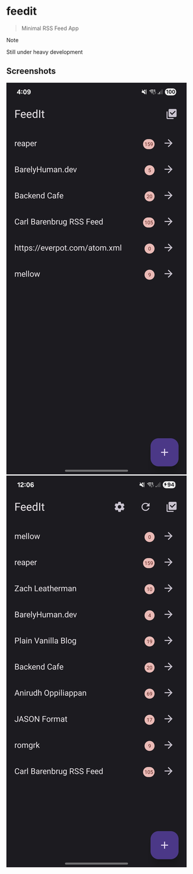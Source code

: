 # feedit 
> Minimal RSS Feed App

> [!NOTE]
>
> Still under heavy development

## Screenshots
![](./docs/assets/home.jpg)![](./docs/assets/feed.jpg)